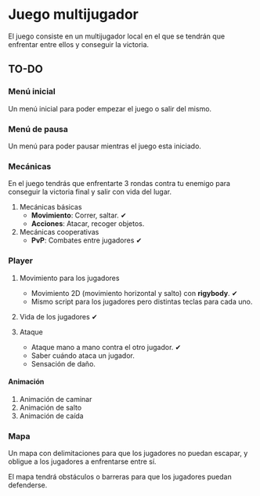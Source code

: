 # Juego multijugador

El juego consiste en un multijugador local en el que se tendrán que enfrentar entre ellos y conseguir la victoria.

## TO-DO

### Menú inicial

Un menú inicial para poder empezar el juego o salir del mismo.

### Menú de pausa

Un menú para poder pausar mientras el juego esta iniciado.

### Mecánicas

En el juego tendrás que enfrentarte 3 rondas contra tu enemigo para conseguir la victoria final y salir con vida del lugar.

1. Mecánicas básicas
    - **Movimiento**: Correr, saltar. ✔
    - **Acciones**: Atacar, recoger objetos.
2. Mecánicas cooperativas
    - **PvP**: Combates entre jugadores ✔

### Player

1. Movimiento para los jugadores 
   - Movimiento 2D (movimiento horizontal y salto) con **rigybody**. ✔
   - Mismo script para los jugadores pero distintas teclas para cada uno.
  
2. Vida de los jugadores ✔
  
3. Ataque
   - Ataque mano a mano contra el otro jugador. ✔
   - Saber cuándo ataca un jugador.
   - Sensación de daño.

#### Animación

1. Animación de caminar 
2. Animación de salto
3. Animación de caída

### Mapa

Un mapa con delimitaciones para que los jugadores no puedan escapar, y obligue a los jugadores a enfrentarse entre sí.

El mapa tendrá obstáculos o barreras para que los jugadores puedan defenderse.
